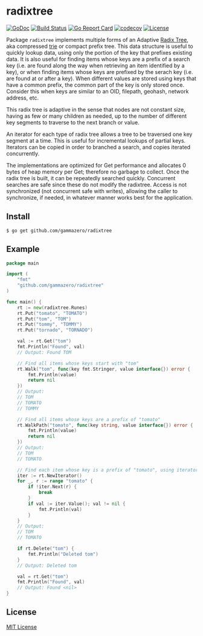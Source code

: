 # radixtree

[![GoDoc](https://pkg.go.dev/badge/github.com/gammazero/radixtree)](https://pkg.go.dev/github.com/gammazero/radixtree)
[![Build Status](https://github.com/gammazero/radixtree/actions/workflows/go.yml/badge.svg)](https://github.com/gammazero/radixtree/actions/workflows/go.yml)
[![Go Report Card](https://goreportcard.com/badge/github.com/gammazero/radixtree)](https://goreportcard.com/report/github.com/gammazero/radixtree)
[![codecov](https://codecov.io/gh/gammazero/radixtree/branch/master/graph/badge.svg)](https://codecov.io/gh/gammazero/radixtree)
[![License](https://img.shields.io/badge/License-MIT-blue.svg)](LICENSE)

Package `radixtree` implements multiple forms of an Adaptive [Radix Tree](https://en.wikipedia.org/wiki/Radix_tree), aka compressed [trie](https://en.wikipedia.org/wiki/Trie) or compact prefix tree.  This data structure is useful to quickly lookup data, using only the portion of the key that prefixes existing data.  It is also useful for finding items whose keys are a prefix of a search key (i.e. are found along the way when retrieving an item identified by a key), or when finding items whose keys are prefixed by the serach key (i.e. are found at or after a key).  When different values are stored using keys that have a common prefix, the common part of the key is only stored once.  Consider this when keys are similar to an OID, filepath, geohash, network address, etc.

This radix tree is adaptive in the sense that nodes are not constant size, having as few or many children as needed, up to the number of different key segments to traverse to the next branch or value.

An iterator for each type of radix tree allows a tree to be traversed one key segment at a time.  This is useful for incremental lookups of partial keys.  Iterators can be copied in order to branched a search, and copies iterated concurrently.

The implementations are optimized for Get performance and allocates 0 bytes of heap memory per Get; therefore no garbage to collect.  Once the radix tree is built, it can be repeatedly searched quickly. Concurrent searches are safe since these do not modify the radixtree. Access is not synchronized (not concurrent safe with writes), allowing the caller to synchronize, if needed, in whatever manner works best for the application.

## Install

```
$ go get github.com/gammazero/radixtree
```

## Example

```go
package main

import (
    "fmt"
    "github.com/gammazero/radixtree"
)

func main() {
    rt := new(radixtree.Runes)
    rt.Put("tomato", "TOMATO")
    rt.Put("tom", "TOM")
    rt.Put("tommy", "TOMMY")
    rt.Put("tornado", "TORNADO")

    val := rt.Get("tom")
    fmt.Println("Found", val)
    // Output: Found TOM

    // Find all items whose keys start with "tom"
    rt.Walk("tom", func(key fmt.Stringer, value interface{}) error {
        fmt.Println(value)
        return nil
    })
    // Output:
    // TOM
    // TOMATO
    // TOMMY

    // Find all items whose keys are a prefix of "tomato"
    rt.WalkPath("tomato", func(key string, value interface{}) error {
        fmt.Println(value)
        return nil
    })
    // Output:
    // TOM
    // TOMATO

    // Find each item whose key is a prefix of "tomato", using iterator
    iter := rt.NewIterator()
    for _, r := range "tomato" {
        if !iter.Next(r) {
            break
        }
        if val := iter.Value(); val != nil {
            fmt.Println(val)
        }
    }
    // Output:
    // TOM
    // TOMATO

    if rt.Delete("tom") {
        fmt.Println("Deleted tom")
    }
    // Output: Deleted tom

    val = rt.Get("tom")
    fmt.Println("Found", val)
    // Output: Found <nil>
}
```

## License

[MIT License](LICENSE)

